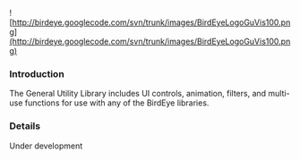 ![http://birdeye.googlecode.com/svn/trunk/images/BirdEyeLogoGuVis100.png](http://birdeye.googlecode.com/svn/trunk/images/BirdEyeLogoGuVis100.png)

### Introduction ###

The General Utility Library includes UI controls, animation, filters, and multi-use functions for use with any of the BirdEye libraries.

### Details ###

Under development